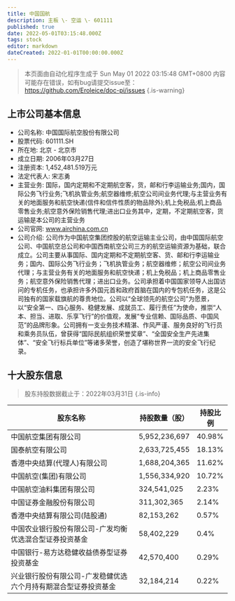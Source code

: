 ```yaml
---
title: 中国国航
description: 主板 \- 空运 \- 601111
published: true
date: 2022-05-01T03:15:48.000Z
tags: stock
editor: markdown
dateCreated: 2022-01-01T00:00:00.000Z
---
```


> 本页面由自动化程序生成于 Sun May 01 2022 03:15:48 GMT+0800
> 内容可能存在错误，如有bug请提交issue至：https://github.com/Eroleice/doc-pi/issues
{.is-warning}

## 上市公司基本信息
- 公司名称: 中国国际航空股份有限公司
- 股票代码: 601111.SH
- 所在地: 北京 - 北京市
- 成立日期: 2006年03月27日
- 注册资本: 1,452,481.519万元
- 法定代表人: 宋志勇
- 主营业务: 国际，国内定期和不定期航空客，货，邮和行李运输业务;国内，国际公务飞行业务;飞机执管业务;航空器维修;航空公司间业务代理;与主营业务有关的地面服务和航空快递(信件和信件性质的物品除外);机上免税品;机上商品零售业务;航空意外保险销售代理;进出口业务其中，定期，不定期航空客，货运输是本公司的主营业务
- 公司官网: www.airchina.com.cn
- 公司介绍: 公司作为中国航空集团控股的航空运输主业公司，由中国国际航空公司、中国航空总公司和中国西南航空公司三方的航空运输资源为基础，联合成立。公司主要从事国际、国内定期和不定期航空客、货、邮和行李运输业务；国内、国际公务飞行业务；飞机执管业务；航空器维修；航空公司间业务代理；与主营业务有关的地面服务和航空快递；机上免税品；机上商品零售业务；航空意外保险销售代理；进出口业务。公司承担着中国国家领导人出国访问的专机任务，也承担许多外国元首和政府首脑在国内的专包机任务，这是公司独有的国家载旗航的尊贵地位。公司以“全球领先的航空公司”为愿景，以“安全第一、四心服务、稳健发展、成就员工、履行责任”为使命，推崇“人本、担当、进取、乐享飞行”的价值观，发展“专业信赖、国际品质、中国风范”的品牌形象。公司拥有一支业务技术精湛、作风严谨、服务良好的飞行员和乘务员队伍，曾获得“国际民航组织荣誉奖章”、“全国安全生产先进集体”、“安全飞行标兵单位”等诸多荣誉，创造了堪称世界一流的安全飞行纪录。


## 十大股东信息
> 股东持股数据截止于：2022年03月31日
{.is-info}

| 股东名称 | 持股数量（股） | 持股比例 |
| --- | --- | --- |
| 中国航空集团有限公司 | 5,952,236,697 | 40.98% |
| 国泰航空有限公司 | 2,633,725,455 | 18.13% |
| 香港中央结算(代理人)有限公司 | 1,688,204,365 | 11.62% |
| 中国航空(集团)有限公司 | 1,556,334,920 | 10.72% |
| 中国航空油料集团有限公司 | 324,541,025 | 2.23% |
| 中国证券金融股份有限公司 | 311,302,365 | 2.14% |
| 香港中央结算有限公司(陆股通) | 82,153,262 | 0.57% |
| 中国农业银行股份有限公司-广发均衡优选混合型证券投资基金 | 58,402,229 | 0.4% |
| 中国银行-易方达稳健收益债券型证券投资基金 | 42,570,400 | 0.29% |
| 兴业银行股份有限公司-广发稳健优选六个月持有期混合型证券投资基金 | 32,184,214 | 0.22% |




